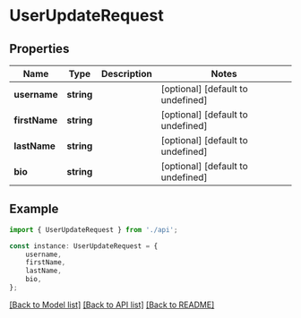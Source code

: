 # UserUpdateRequest


## Properties

Name | Type | Description | Notes
------------ | ------------- | ------------- | -------------
**username** | **string** |  | [optional] [default to undefined]
**firstName** | **string** |  | [optional] [default to undefined]
**lastName** | **string** |  | [optional] [default to undefined]
**bio** | **string** |  | [optional] [default to undefined]

## Example

```typescript
import { UserUpdateRequest } from './api';

const instance: UserUpdateRequest = {
    username,
    firstName,
    lastName,
    bio,
};
```

[[Back to Model list]](../README.md#documentation-for-models) [[Back to API list]](../README.md#documentation-for-api-endpoints) [[Back to README]](../README.md)
